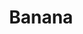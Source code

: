 ---
layout: item
title: Banana
item-id: 1963
datatable: true
id: 1963
name: "Banana"
members: false
lowalch: 0
highalch: 1
examine: "Mmm this looks tasty."
monsters:
  - id: 2085
    name: "Ice giant"
    members: false
    combat_level: 53
    wiki_url: "https://oldschool.runescape.wiki/w/Ice_giant#Level_53"
    drops:
      - quantity: "1"
        rarity: 0.0078125
    image: "https://oldschool.runescape.wiki/images/thumb/9/96/Ice_giant.png/80px-Ice_giant.png?20915"
  - id: 4880
    name: "Agrith-Na-Na"
    members: true
    combat_level: 146
    wiki_url: "https://oldschool.runescape.wiki/w/Agrith-Na-Na#Normal"
    drops:
      - quantity: "1"
        rarity: 1
    image: "https://oldschool.runescape.wiki/images/thumb/9/93/Agrith-Na-Na.png/150px-Agrith-Na-Na.png?9d9fc"
  - id: 6308
    name: "Agrith-Na-Na (hard)"
    members: true
    combat_level: 235
    wiki_url: "https://oldschool.runescape.wiki/w/Agrith-Na-Na#Hard"
    drops:
      - quantity: "1"
        rarity: 1
    image: "https://oldschool.runescape.wiki/images/thumb/9/93/Agrith-Na-Na.png/150px-Agrith-Na-Na.png?9d9fc"
  - id: 6803
    name: "Maniacal monkey"
    members: true
    combat_level: 48
    wiki_url: "https://oldschool.runescape.wiki/w/Maniacal_monkey"
    drops:
      - quantity: "1"
        rarity: 0.1
    image: "https://oldschool.runescape.wiki/images/thumb/6/6a/Maniacal_monkey.png/200px-Maniacal_monkey.png?e1bbe"
  - id: 7118
    name: "Maniacal monkey"
    members: true
    combat_level: 140
    wiki_url: "https://oldschool.runescape.wiki/w/Maniacal_monkey"
    drops:
      - quantity: "1"
        rarity: 0.1
    image: "https://oldschool.runescape.wiki/images/thumb/6/6a/Maniacal_monkey.png/200px-Maniacal_monkey.png?e1bbe"
  - id: 7119
    name: "Maniacal Monkey Archer"
    members: true
    combat_level: 132
    wiki_url: "https://oldschool.runescape.wiki/w/Maniacal_Monkey_Archer"
    drops:
      - quantity: "1"
        rarity: 0.1
    image: "https://oldschool.runescape.wiki/images/thumb/3/3f/Maniacal_Monkey_Archer.png/180px-Maniacal_Monkey_Archer.png?db9ae"
  - id: 7878
    name: "Ice giant"
    members: true
    combat_level: 67
    wiki_url: "https://oldschool.runescape.wiki/w/Ice_giant#Level_67"
    drops:
      - quantity: "1"
        rarity: 0.0078125
    image: "https://oldschool.runescape.wiki/images/thumb/9/96/Ice_giant.png/80px-Ice_giant.png?20915"
---
